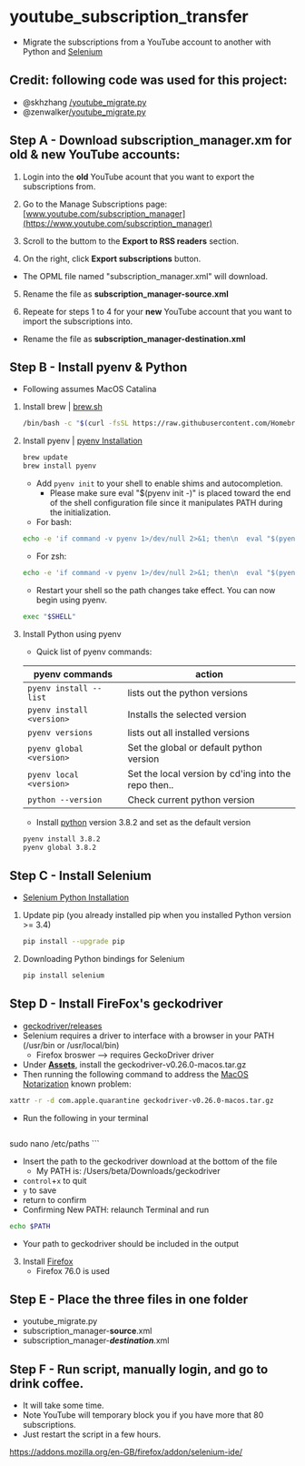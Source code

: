 # youtube_subscription_transfer
* Migrate the subscriptions from a YouTube account to another with Python and [Selenium](https://www.selenium.dev/selenium-ide/)


## Credit: following code was used for this project:
* @skhzhang [/youtube_migrate.py](https://gist.github.com/skhzhang/e12195917db5f6bf8c3e6b02cd6a4af2)
* @zenwalker[/youtube_migrate.py](https://gist.github.com/zenwalker/0037fff3be1fbdb889bb)


## Step A - Download subscription_manager.xm for old & new YouTube accounts:
1. Login into the **old** YouTube acount that you want to export the subscriptions from.

2. Go to the Manage Subscriptions page: [www.youtube.com/subscription_manager](https://www.youtube.com/subscription_manager)

3. Scroll to the buttom to the **Export to RSS readers** section.

4. On the right, click **Export subscriptions** button.
  * The OPML file named "subscription_manager.xml" will download.

5. Rename the file as **subscription_manager-source.xml**

6. Repeate for steps 1 to 4 for your **new** YouTube account that you want to import the subscriptions into.
  * Rename the file as **subscription_manager-destination.xml**

## Step B - Install pyenv & Python
* Following assumes MacOS Catalina
1. Install brew | [brew.sh](https://brew.sh/)
    ```bash
    /bin/bash -c "$(curl -fsSL https://raw.githubusercontent.com/Homebrew/install/master/install.sh)"
    ```

2. Install pyenv | [pyenv Installation](https://github.com/pyenv/pyenv#installation)
    ```bash
    brew update
    brew install pyenv
    ```
    * Add `pyenv init` to your shell to enable shims and autocompletion.
      * Please make sure eval "$(pyenv init -)" is placed toward the end of the shell configuration file since it manipulates PATH during the initialization.
    * For bash:
    ```bash
    echo -e 'if command -v pyenv 1>/dev/null 2>&1; then\n  eval "$(pyenv init -)"\nfi' >> ~/.bash_profile
    ```
    * For zsh:
    ```zsh
    echo -e 'if command -v pyenv 1>/dev/null 2>&1; then\n  eval "$(pyenv init -)"\nfi' >> ~/.zshrc
    ```
    * Restart your shell so the path changes take effect. You can now begin using pyenv.
    ```bash
    exec "$SHELL"
    ```

3. Install Python using pyenv
    * Quick list of pyenv commands:

    | pyenv commands | action |
    |--|--|
    | `pyenv install --list` | lists out the python versions |
    | `pyenv install <version>` | Installs the selected version |
    | `pyenv versions` | lists out all installed versions|
    |  `pyenv global <version>` | Set the global or default python version |
    | `pyenv local <version>` | Set the local version by cd'ing into the repo then.. |
    | `python --version` | Check current python version |

    * Install [python](https://www.python.org/downloads/) version 3.8.2 and set as the default version
    ```bash
    pyenv install 3.8.2
    pyenv global 3.8.2
    ```

## Step C - Install Selenium
  * [Selenium Python Installation](https://selenium-python.readthedocs.io/installation.html)
  1. Update pip (you already installed pip when you installed Python version >= 3.4)
      ```bash
      pip install --upgrade pip
      ```
  2. Downloading Python bindings for Selenium
      ```bash
      pip install selenium
      ```

## Step D - Install FireFox's geckodriver
  * [geckodriver/releases](https://github.com/mozilla/geckodriver/releases)
  * Selenium requires a driver to interface with a browser in your PATH (/usr/bin or /usr/local/bin)
    * Firefox broswer --> requires GeckoDriver driver
  * Under [**Assets**](https://github.com/mozilla/geckodriver/releases), install the geckodriver-v0.26.0-macos.tar.gz
  * Then running the following command to address the [MacOS Notarization](https://firefox-source-docs.mozilla.org/testing/geckodriver/Notarization.html) known problem:
  ```bash
  xattr -r -d com.apple.quarantine geckodriver-v0.26.0-macos.tar.gz
  ```
  * Run the following in your terminal
    ```bash
  sudo nano /etc/paths
    ```
  * Insert the path to the geckodriver download at the bottom of the file
    * My PATH is: /Users/beta/Downloads/geckodriver
  * `control`+`x` to quit
  * `y` to save
  * return to confirm
  * Confirming New PATH: relaunch Terminal and run
  ```bash
  echo $PATH
  ```
  * Your path to geckodriver should be included in the output

3. Install [Firefox](https://www.mozilla.org/en-US/firefox/new/)
    * Firefox 76.0 is used

## Step E - Place the three files in one folder
  * youtube_migrate.py
  * subscription_manager-**source**.xml
  * subscription_manager-***destination***.xml

## Step F - Run script, manually login, and go to drink coffee.
  * It will take some time.
  * Note YouTube will temporary block you if you have more that 80 subscriptions.
  * Just restart the script in a few hours.



  https://addons.mozilla.org/en-GB/firefox/addon/selenium-ide/
